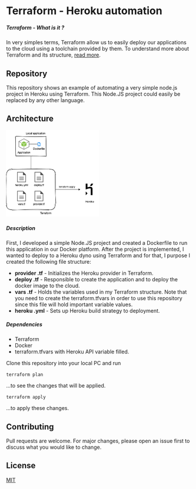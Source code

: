 # Terraform - Heroku automation

##### Terraform - What is it ?
In very simples terms, Terraform allow us to easily deploy our applications to the cloud using a toolchain provided by them.
To understand more about Terraform and its structure, [read more](https://www.terraform.io/docs/modules/index.html).

## Repository
This repository shows an example of automating a very simple node.js project in Heroku using Terraform. This Node.JS project could easily be replaced by any other language.

## Architecture

<img src="resources/draw.png" height="50%" width="50%"/>

##### Description

First, I developed a simple Node.JS project and created a Dockerfile to run this application in our Docker platform.
After the project is implemented, I wanted to deploy to a Heroku dyno using Terraform and for that, I purpose I created the following file structure:
* **provider .tf** - Initializes the Heroku provider in Terraform.
* **deploy .tf** - Responsible to create the application and to deploy the docker image to the cloud.
* **vars .tf** - Holds the variables used in my Terraform structure. Note that you need to create the terraform.tfvars in order to use this repository since this file will hold important variable values.
* **heroku .yml** - Sets up Heroku build strategy to deployment.

##### Dependencies

* Terraform
* Docker
* terraform.tfvars with Heroku API variable filled.

Clone this repository into your local PC and run

```node
terraform plan
```
...to see the changes that will be applied.
```node
terraform apply
```
...to apply these changes.

## Contributing
Pull requests are welcome. For major changes, please open an issue first to discuss what you would like to change.

## License
[MIT](https://choosealicense.com/licenses/mit/)
